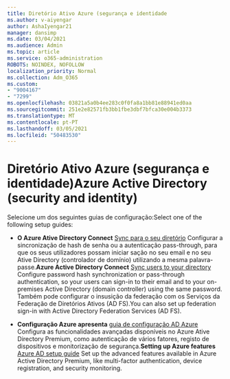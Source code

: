 ```yaml
---
title: Diretório Ativo Azure (segurança e identidade
ms.author: v-aiyengar
author: AshaIyengar21
manager: dansimp
ms.date: 03/04/2021
ms.audience: Admin
ms.topic: article
ms.service: o365-administration
ROBOTS: NOINDEX, NOFOLLOW
localization_priority: Normal
ms.collection: Adm_O365
ms.custom:
- "9004167"
- "7299"
ms.openlocfilehash: 03821a5a0b4ee283c0f0fa8a1bb81e88941ed0aa
ms.sourcegitcommit: 251e2e82571fb3bb1fbe3dbf7bfca30e004b3373
ms.translationtype: MT
ms.contentlocale: pt-PT
ms.lasthandoff: 03/05/2021
ms.locfileid: "50483530"
---
```

# <a name="azure-active-directory-security-and-identity"></a><span data-ttu-id="5d986-102">Diretório Ativo Azure (segurança e identidade)</span><span class="sxs-lookup"><span data-stu-id="5d986-102">Azure Active Directory (security and identity)</span></span>

<span data-ttu-id="5d986-103">Selecione um dos seguintes guias de configuração:</span><span class="sxs-lookup"><span data-stu-id="5d986-103">Select one of the following setup guides:</span></span>

- <span data-ttu-id="5d986-104">**O Azure Ative Directory Connect** [Sync para o seu diretório](https://go.microsoft.com/fwlink/?linkid=2071310) Configurar a sincronização de hash de senha ou a autenticação pass-through, para que os seus utilizadores possam iniciar sação no seu email e no seu Ative Directory (controlador de domínio) utilizando a mesma palavra-passe.</span><span class="sxs-lookup"><span data-stu-id="5d986-104">**Azure Active Directory Connect** [Sync users to your directory](https://go.microsoft.com/fwlink/?linkid=2071310) Configure password hash synchronization or pass-through authentication, so your users can sign-in to their email and to your on-premises Active Directory (domain controller) using the same password.</span></span> <span data-ttu-id="5d986-105">Também pode configurar o insusição da federação com os Serviços da Federação de Diretórios Ativos (AD FS).</span><span class="sxs-lookup"><span data-stu-id="5d986-105">You can also set up federation sign-in with Active Directory Federation Services (AD FS).</span></span>

- <span data-ttu-id="5d986-106">**Configuração Azure apresenta** [guia de configuração AD Azure](https://go.microsoft.com/fwlink/?linkid=2134390) Configura as funcionalidades avançadas disponíveis no Azure Ative Directory Premium, como autenticação de vários fatores, registo de dispositivos e monitorização de segurança.</span><span class="sxs-lookup"><span data-stu-id="5d986-106">**Setting up Azure features** [Azure AD setup guide](https://go.microsoft.com/fwlink/?linkid=2134390) Set up the advanced features available in Azure Active Directory Premium, like multi-factor authentication, device registration, and security monitoring.</span></span>
